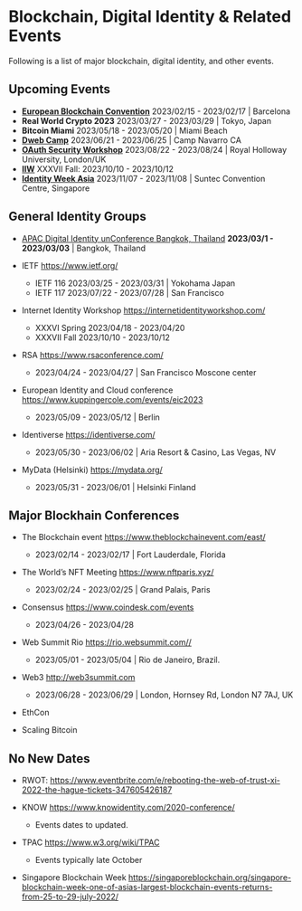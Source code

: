 # Blockchain, Digital Identity & Related Events

Following is a list of major blockchain, digital identity, and other events.

## Upcoming Events

* **[European Blockchain Convention](https://eblockchainconvention.com)** 2023/02/15 - 2023/02/17 | Barcelona
* **Real World Crypto 2023** 2023/03/27 - 2023/03/29 | Tokyo, Japan
* **Bitcoin Miami** 2023/05/18 - 2023/05/20 | Miami Beach
* **[Dweb Camp](https://dwebcamp.org)** 2023/06/21 - 2023/06/25 | Camp Navarro CA
* **[OAuth Security Workshop](https://oauth.secworkshop.events)** 2023/08/22 - 2023/08/24 | Royal Holloway University, London/UK
* **[IIW](https://internetidentityworkshop.com)** XXXVII Fall: 2023/10/10 - 2023/10/12 
* **[Identity Week Asia](https://www.terrapinn.com/exhibition/identity-week-asia/index.stm)** 2023/11/07 - 2023/11/08 | Suntec Convention Centre, Singapore

## General Identity Groups

* [APAC Digital Identity unConference Bangkok, Thailand](https://identitywoman.net/save-the-date-apac-digital-identity-unconference-march-1-3-2023) **2023/03/1 - 2023/03/03** | Bangkok, Thailand

* IETF <https://www.ietf.org/> 
    * IETF 116 2023/03/25 - 2023/03/31 | Yokohama Japan
    * IETF 117 2023/07/22 - 2023/07/28 | San Francisco 

* Internet Identity Workshop <https://internetidentityworkshop.com/>
    * XXXVI Spring 2023/04/18 - 2023/04/20
    * XXXVII Fall 2023/10/10 - 2023/10/12 

* RSA <https://www.rsaconference.com/>
    * 2023/04/24 - 2023/04/27 | San Francisco Moscone center 

* European Identity and Cloud conference <https://www.kuppingercole.com/events/eic2023>
    * 2023/05/09 - 2023/05/12 | Berlin

* Identiverse <https://identiverse.com/>
    * 2023/05/30 - 2023/06/02 | Aria Resort & Casino, Las Vegas, NV

* MyData (Helsinki) <https://mydata.org/>
    * 2023/05/31 - 2023/06/01 | Helsinki Finland

## Major Blockhain Conferences

* The Blockchain event <https://www.theblockchainevent.com/east/>
    * 2023/02/14 - 2023/02/17 | Fort Lauderdale, Florida

* The World’s NFT Meeting <https://www.nftparis.xyz/>
    * 2023/02/24 - 2023/02/25 | Grand Palais, Paris

* Consensus <https://www.coindesk.com/events>
    * 2023/04/26 - 2023/04/28

* Web Summit Rio <https://rio.websummit.com//>   
    * 2023/05/01 - 2023/05/04 | Rio de Janeiro, Brazil.   

* Web3 <http://web3summit.com>   
    * 2023/06/28 - 2023/06/29 | London, Hornsey Rd, London N7 7AJ, UK

* EthCon
* Scaling Bitcoin

## No New Dates

* RWOT: https://www.eventbrite.com/e/rebooting-the-web-of-trust-xi-2022-the-hague-tickets-347605426187

* KNOW <https://www.knowidentity.com/2020-conference/>
    * Events dates to updated.

* TPAC <https://www.w3.org/wiki/TPAC>
    * Events typically late October  

* Singapore Blockchain Week <https://singaporeblockchain.org/singapore-blockchain-week-one-of-asias-largest-blockchain-events-returns-from-25-to-29-july-2022/>  